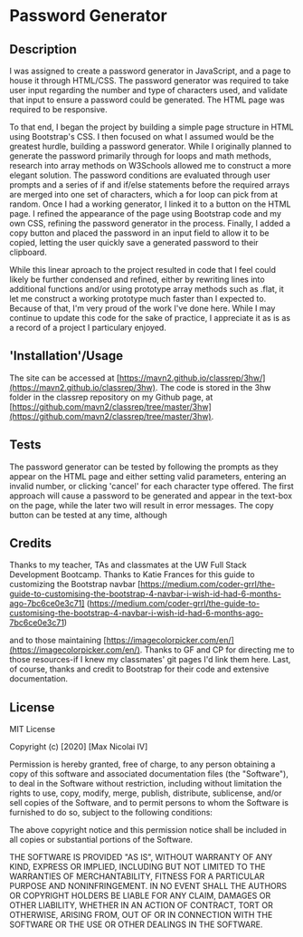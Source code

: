 # Password Generator

## Description

I was assigned to create a password generator in JavaScript, and a page to house it through HTML/CSS. 
The password generator was required to take user input regarding the number and type of characters used, and validate that input to ensure a password could be generated. 
The HTML page was required to be responsive.

To that end, I began the project by building a simple page structure in HTML using Bootstrap's CSS. 
I then focused on what I assumed would be the greatest hurdle, building a password generator.
While I originally planned to generate the password primarily through for loops and math methods, research into array methods on W3Schools allowed me to construct a more elegant solution.
The password conditions are evaluated through user prompts and a series of if and if/else statements before the required arrays are merged into one set of characters, which a for loop can pick from at random.
Once I had a working generator, I linked it to a button on the HTML page.
I refined the appearance of the page using Bootstrap code and my own CSS, refining the password generator in the process.
Finally, I added a copy button and placed the password in an input field to allow it to be copied, letting the user quickly save a generated password to their clipboard.

While this linear aproach to the project resulted in code that I feel could likely be further condensed and refined, either by rewriting lines into additional functions and/or using prototype array methods such as .flat, it let me construct a working prototype much faster than I expected to. 
Because of that, I'm very proud of the work I've done here.
While I may continue to update this code for the sake of practice, I appreciate it as is as a record of a project I particulary enjoyed.

## 'Installation'/Usage

The site can be accessed at [https://mavn2.github.io/classrep/3hw/](https://mavn2.github.io/classrep/3hw). 
The code is stored in the 3hw folder in the classrep repository on my Github page, at [https://github.com/mavn2/classrep/tree/master/3hw](https://github.com/mavn2/classrep/tree/master/3hw).

## Tests

The password generator can be tested by following the prompts as they appear on the HTML page and either setting valid parameters, entering an invalid number, or clicking 'cancel' for each character type offered.
The first approach will cause a password to be generated and appear in the text-box on the page, while the later two will result in error messages.
The copy button can be tested at any time, although 
## Credits

Thanks to my teacher, TAs and classmates at the UW Full Stack Development Bootcamp.
Thanks to Katie Frances for this guide to customizing the Bootstrap navbar
    [https://medium.com/coder-grrl/the-guide-to-customising-the-bootstrap-4-navbar-i-wish-id-had-6-months-ago-7bc6ce0e3c71]
    (https://medium.com/coder-grrl/the-guide-to-customising-the-bootstrap-4-navbar-i-wish-id-had-6-months-ago-7bc6ce0e3c71)

and to those maintaining [https://imagecolorpicker.com/en/](https://imagecolorpicker.com/en/). 
Thanks to GF and CP for directing me to those resources-if I knew my classmates' git pages I'd link them here.
Last, of course, thanks and credit to Bootstrap for their code and extensive documentation.


## License

MIT License

Copyright (c) [2020] [Max Nicolai IV]

Permission is hereby granted, free of charge, to any person obtaining a copy
of this software and associated documentation files (the "Software"), to deal
in the Software without restriction, including without limitation the rights
to use, copy, modify, merge, publish, distribute, sublicense, and/or sell
copies of the Software, and to permit persons to whom the Software is
furnished to do so, subject to the following conditions:

The above copyright notice and this permission notice shall be included in all
copies or substantial portions of the Software.

THE SOFTWARE IS PROVIDED "AS IS", WITHOUT WARRANTY OF ANY KIND, EXPRESS OR
IMPLIED, INCLUDING BUT NOT LIMITED TO THE WARRANTIES OF MERCHANTABILITY,
FITNESS FOR A PARTICULAR PURPOSE AND NONINFRINGEMENT. IN NO EVENT SHALL THE
AUTHORS OR COPYRIGHT HOLDERS BE LIABLE FOR ANY CLAIM, DAMAGES OR OTHER
LIABILITY, WHETHER IN AN ACTION OF CONTRACT, TORT OR OTHERWISE, ARISING FROM,
OUT OF OR IN CONNECTION WITH THE SOFTWARE OR THE USE OR OTHER DEALINGS IN THE
SOFTWARE.